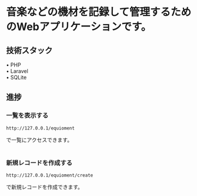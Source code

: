 # 音楽などの機材を記録して管理するためのWebアプリケーションです。

## 技術スタック
• PHP<br>
• Laravel<br>
• SQLite<br>

## 進捗
### 一覧を表示する
~~~
http://127.0.0.1/equioment
~~~
で一覧にアクセスできます。
<br>
<br>
### 新規レコードを作成する
~~~
http://127.0.0.1/equioment/create
~~~
で新規レコードを作成できます。